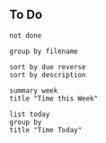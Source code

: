 
## To Do
```tasks
not done

group by filename

sort by due reverse
sort by description
```



```toggl
summary week
title "Time this Week"
```



```toggl
list today
group by 
title "Time Today"
```